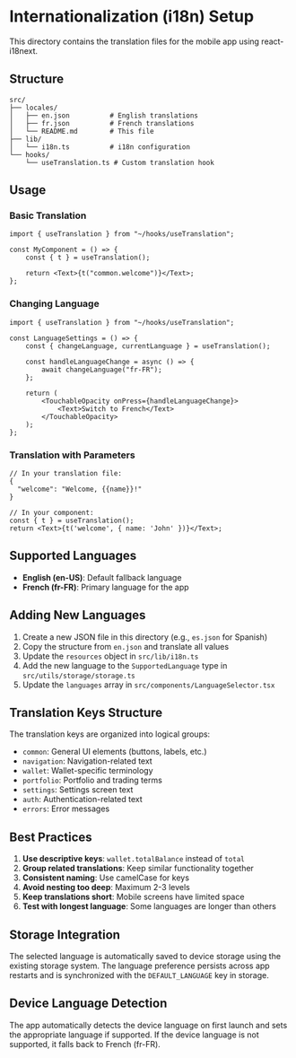 # Internationalization (i18n) Setup

This directory contains the translation files for the mobile app using react-i18next.

## Structure

```
src/
├── locales/
│   ├── en.json          # English translations
│   ├── fr.json          # French translations
│   └── README.md        # This file
├── lib/
│   └── i18n.ts          # i18n configuration
└── hooks/
    └── useTranslation.ts # Custom translation hook
```

## Usage

### Basic Translation

```tsx
import { useTranslation } from "~/hooks/useTranslation";

const MyComponent = () => {
    const { t } = useTranslation();

    return <Text>{t("common.welcome")}</Text>;
};
```

### Changing Language

```tsx
import { useTranslation } from "~/hooks/useTranslation";

const LanguageSettings = () => {
    const { changeLanguage, currentLanguage } = useTranslation();

    const handleLanguageChange = async () => {
        await changeLanguage("fr-FR");
    };

    return (
        <TouchableOpacity onPress={handleLanguageChange}>
            <Text>Switch to French</Text>
        </TouchableOpacity>
    );
};
```

### Translation with Parameters

```tsx
// In your translation file:
{
  "welcome": "Welcome, {{name}}!"
}

// In your component:
const { t } = useTranslation();
return <Text>{t('welcome', { name: 'John' })}</Text>;
```

## Supported Languages

- **English (en-US)**: Default fallback language
- **French (fr-FR)**: Primary language for the app

## Adding New Languages

1. Create a new JSON file in this directory (e.g., `es.json` for Spanish)
2. Copy the structure from `en.json` and translate all values
3. Update the `resources` object in `src/lib/i18n.ts`
4. Add the new language to the `SupportedLanguage` type in `src/utils/storage/storage.ts`
5. Update the `languages` array in `src/components/LanguageSelector.tsx`

## Translation Keys Structure

The translation keys are organized into logical groups:

- `common`: General UI elements (buttons, labels, etc.)
- `navigation`: Navigation-related text
- `wallet`: Wallet-specific terminology
- `portfolio`: Portfolio and trading terms
- `settings`: Settings screen text
- `auth`: Authentication-related text
- `errors`: Error messages

## Best Practices

1. **Use descriptive keys**: `wallet.totalBalance` instead of `total`
2. **Group related translations**: Keep similar functionality together
3. **Consistent naming**: Use camelCase for keys
4. **Avoid nesting too deep**: Maximum 2-3 levels
5. **Keep translations short**: Mobile screens have limited space
6. **Test with longest language**: Some languages are longer than others

## Storage Integration

The selected language is automatically saved to device storage using the existing storage system. The language preference persists across app restarts and is synchronized with the `DEFAULT_LANGUAGE` key in storage.

## Device Language Detection

The app automatically detects the device language on first launch and sets the appropriate language if supported. If the device language is not supported, it falls back to French (fr-FR).
